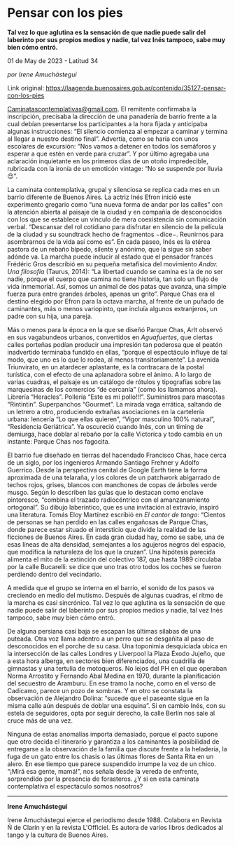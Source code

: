 # Pensar con los pies

**Tal vez lo que aglutina es la sensación de que nadie puede salir del laberinto por sus propios medios y nadie, tal vez Inés tampoco, sabe muy bien cómo entró.**

01 de May de 2023 - Latitud 34

_por Irene Amuchástegui_

Link original: https://laagenda.buenosaires.gob.ar/contenido/35127-pensar-con-los-pies



Caminatascontemplativas@gmail.com. El remitente confirmaba la inscripción, precisaba la dirección de una panadería de barrio frente a la cual debían presentarse los participantes a la hora fijada y anticipaba algunas instrucciones: “El silencio comienza al empezar a caminar y termina al llegar a nuestro destino final”. Advertía, como se haría con unos escolares de excursión: “Nos vamos a detener en todos los semáforos y esperar a que estén en verde para cruzar”. Y por último agregaba una aclaración inquietante en los primeros días de un otoño impredecible, rubricada con la ironía de un emoticón vintage: “No se suspende por lluvia 😌”.




La caminata contemplativa, grupal y silenciosa se replica cada mes en un barrio diferente de Buenos Aires. La actriz Inés Efron inició este experimento gregario como “una nueva forma de andar por las calles” con la atención abierta al paisaje de la ciudad y en compañía de desconocidos con los que se establece un vínculo de mera coexistencia sin comunicación verbal. “Descansar del rol cotidiano para disfrutar en silencio de la película de la ciudad y su soundtrack hecho de fragmentos −dice−. Reunirnos para asombrarnos de la vida así como es”. En cada paseo, Inés es la etérea pastora de un rebaño bípedo, silente y anónimo, que la sigue sin saber adónde va. La marcha puede inducir al estado que el pensador francés Frédéric Gros describió en su pequeña metafísica del movimiento *Andar. Una filosofía* (Taurus, 2014): “La libertad cuando se camina es la de no ser nadie, porque el cuerpo que camina no tiene historia, tan solo un flujo de vida inmemorial. Así, somos un animal de dos patas que avanza, una simple fuerza pura entre grandes árboles, apenas un grito”. Parque Chas era el destino elegido por Efron para la octava marcha, al frente de un puñado de caminantes, más o menos variopinto, que incluía algunos extranjeros, un padre con su hija, una pareja.




Más o menos para la época en la que se diseñó Parque Chas, Arlt observó en sus vagabundeos urbanos, convertidos en *Aguafuertes*, que ciertas calles porteñas podían producir una impresión tan poderosa que el peatón inadvertido terminaba fundido en ellas, “porque el espectáculo influye de tal modo, que uno es lo que lo rodea, al menos transitoriamente”. La avenida Triunvirato, en un atardecer aplastante, es la contracara de la postal turística, con el efecto de una aplanadora sobre el ánimo. A lo largo de varias cuadras, el paisaje es un catálogo de rótulos y tipografías sobre las marquesinas de los comercios “de cercanía” (como los llamamos ahora). Librería “Heracles”. Pollería “Este es mi pollo!!!”. Suministros para mascotas “Rintintin”. Superpanchos “Gourmet”. La mirada vaga errática, saltando de un letrero a otro, produciendo extrañas asociaciones en la cartelería urbana: lencería “Lo que ellas quieren”, “Vigor masculino 100% natural”, “Residencia Geriátrica”. Ya oscureció cuando Inés, con un timing de demiurga, hace doblar al rebaño por la calle Victorica y todo cambia en un instante: Parque Chas nos fagocita.




El barrio fue diseñado en tierras del hacendado Francisco Chas, hace cerca de un siglo, por los ingenieros Armando Santiago Frehner y Adolfo Guerrico. Desde la perspectiva cenital de Google Earth tiene la forma aproximada de una telaraña, y los colores de un patchwork abigarrado de techos rojos, grises, blancos con manchones de copas de árboles verde musgo. Según lo describen las guías que lo destacan como enclave pintoresco, “combina el trazado radiocéntrico con el amanzanamiento ortogonal”. Su dibujo laberíntico, que es una invitación al extravío, inspiró una literatura. Tomás Eloy Martínez escribió en *El cantor de tango*: “Cientos de personas se han perdido en las calles engañosas de Parque Chas, donde parece estar situado el intersticio que divide la realidad de las ficciones de Buenos Aires. En cada gran ciudad hay, como se sabe, una de esas líneas de alta densidad, semejantes a los agujeros negros del espacio, que modifica la naturaleza de los que la cruzan”. Una hipótesis parecida alimenta el mito de la extinción del colectivo 187, que hasta 1989 circulaba por la calle Bucarelli: se dice que uno tras otro todos los coches se fueron perdiendo dentro del vecindario.




A medida que el grupo se interna en el barrio, el sonido de los pasos va creciendo en medio del mutismo. Después de algunas cuadras, el ritmo de la marcha es casi sincrónico. Tal vez lo que aglutina es la sensación de que nadie puede salir del laberinto por sus propios medios y nadie, tal vez Inés tampoco, sabe muy bien cómo entró.




De alguna persiana casi baja se escapan las últimas sílabas de una puteada. Otra voz llama adentro a un perro que se desgañita al paso de desconocidos en el porche de su casa. Una toponimia desquiciada ubica en la intersección de las calles Londres y Liverpool la Plaza Éxodo Jujeño, que a esta hora alberga, en sectores bien diferenciados, una cuadrilla de gimnastas y una tertulia de motoqueros. No lejos del PH en el que operaban Norma Arrostito y Fernando Abal Medina en 1970, durante la planificación del secuestro de Aramburu. En ese tramo la noche, como en el verso de Cadícamo, parece un pozo de sombras. Y en otro se constata la observación de Alejandro Dolina: “sucede que el paseante sigue en la misma calle aún después de doblar una esquina”. Si en cambio Inés, con su estela de seguidores, opta por seguir derecho, la calle Berlín nos sale al cruce más de una vez.




Ninguna de estas anomalías importa demasiado, porque el pacto supone que otro decida el itinerario y garantiza a los caminantes la posibilidad de entregarse a la observación de la familia que discute frente a la heladería, la fuga de un gato entre los chasis o las últimas flores de Santa Rita en un alero. En ese tiempo que parece suspendido irrumpe la voz de un chico. “¡Mirá esa gente, mamá!”, nos señala desde la vereda de enfrente, sorprendido por la presencia de forasteros. ¿Y si en esta caminata contemplativa el espectáculo somos nosotros?




---




**Irene Amuchástegui**




Irene Amuchástegui ejerce el periodismo desde 1988. Colabora en Revista Ñ de Clarín y en la revista L'Officiel. Es autora de varios libros dedicados al tango y la cultura de Buenos Aires.



